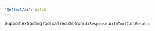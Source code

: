 ```yaml
---
"@effect/ai": patch
---
```


Support extracting tool call results from `AiResponse.WithToolCallResults`
